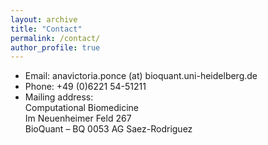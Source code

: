 ```yaml
---
layout: archive
title: "Contact"
permalink: /contact/
author_profile: true
---
```


* Email: anavictoria.ponce (at) bioquant.uni-heidelberg.de 
* Phone: +49 (0)6221 54-51211
* Mailing address:  <br/>
Computational Biomedicine  <br/>
Im Neuenheimer Feld 267  <br/>
BioQuant – BQ 0053 AG Saez-Rodriguez <br/>